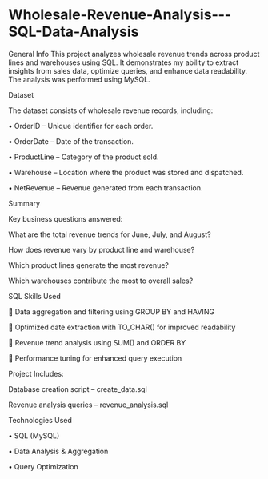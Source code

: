# Wholesale-Revenue-Analysis---SQL-Data-Analysis
General Info
This project analyzes wholesale revenue trends across product lines and warehouses using SQL. It demonstrates my ability to extract insights from sales data, optimize queries, and enhance data readability. The analysis was performed using MySQL.



Dataset

The dataset consists of wholesale revenue records, including:

•	OrderID – Unique identifier for each order.

•	OrderDate – Date of the transaction.

•	ProductLine – Category of the product sold.

•	Warehouse – Location where the product was stored and dispatched.

•	NetRevenue – Revenue generated from each transaction.



Summary

Key business questions answered:

 What are the total revenue trends for June, July, and August?
 
How does revenue vary by product line and warehouse?

Which product lines generate the most revenue?

Which warehouses contribute the most to overall sales?



SQL Skills Used

🔹 Data aggregation and filtering using GROUP BY and HAVING 

🔹 Optimized date extraction with TO_CHAR() for improved readability

🔹 Revenue trend analysis using SUM() and ORDER BY

🔹 Performance tuning for enhanced query execution



Project Includes:

 Database creation script – create_data.sql
 
 Revenue analysis queries – revenue_analysis.sql

 
 
Technologies Used

•	SQL (MySQL)

•	Data Analysis & Aggregation

•	Query Optimization


